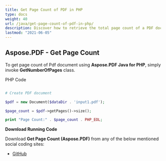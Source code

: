 ```yaml
---
title: Get Page Count of PDF in PHP
type: docs
weight: 40
url: /java/get-page-count-of-pdf-in-php/
description: Discover how to retrieve the total page count of a PDF document in PHP using Aspose.PDF for document analysis.
lastmod: "2021-06-05"
---
```


## Aspose.PDF - Get Page Count

To get page count of Pdf document using **Aspose.PDF Java for PHP**, simply invoke **GetNumberOfPages** class.

PHP Code

```php

# Create PDF document

$pdf = new Document($dataDir . 'input1.pdf');

$page_count = $pdf->getPages()->size();

print "Page Count:" . $page_count . PHP_EOL;

```

**Download Running Code**

Download **Get Page Count (Aspose.PDF)** from any of the below mentioned social coding sites:

- [GitHub](https://github.com/aspose-pdf/Aspose.PDF-for-Java/blob/master/Plugins/Aspose_Pdf_Java_for_PHP/src/Aspose/Pdf/WorkingWithPages/GetNumberOfPages.php)

